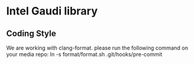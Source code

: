 # Intel Gaudi library

## Coding Style
We are working with clang-format. please run the following command on your media repo:
ln -s format/format.sh .git/hooks/pre-commit


